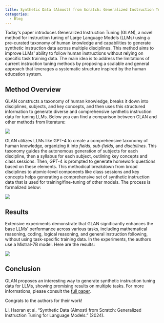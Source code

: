 ```yaml
---
title: Synthetic Data (Almost) from Scratch: Generalized Instruction Tuning for Language Models
categories:
  - Blog
---
```

Today's paper introduces Generalized Instruction Tuning (GLAN), a novel method for instruction tuning of Large Language Models (LLMs) using a pre-curated taxonomy of human knowledge and capabilities to generate synthetic instruction data across multiple disciplines. This method aims to improve LLMs' ability to follow human instructions without relying on specific task training data. The main idea is to address the limitations of current instruction tuning methods by proposing a scalable and general approach that leverages a systematic structure inspired by the human education system.

## Method Overview

GLAN constructs a taxonomy of human knowledge, breaks it down into disciplines, subjects, and key concepts, and then uses this structured information to generate diverse and comprehensive synthetic instruction data for tuning LLMs. Below you can find a comparison between GLAN and other methods from literature:

![](https://media.licdn.com/dms/image/D5612AQEZUeaG4QesZw/article-inline_image-shrink_1000_1488/0/1708811624756?e=1714003200&v=beta&t=wdpgtiN2Oqxl1DBwBTmJGvDKO3zH3VV_vbRQEV_braM)

  

GLAN utilizes LLMs like GPT-4 to create a comprehensive taxonomy of human knowledge, organizing it into _fields_, _sub-fields_, and _disciplines_. This taxonomy guides the autonomous generation of subjects for each discipline, then a syllabus for each subject, outlining key concepts and class sessions. Then, GPT-4 is prompted to generate homework questions based on these elements. This methodical breakdown from broad disciplines to atomic-level components like class sessions and key concepts helps generating a comprehensive set of synthetic instruction data that is used for training/fine-tuning of other models. The process is formalized below:

![](https://media.licdn.com/dms/image/D5612AQGFTAnublmp-w/article-inline_image-shrink_400_744/0/1708812466636?e=1714003200&v=beta&t=Zw5ZhSP1yEwQ5qFLyrDAdCyrFmriTHM90pNiftZdS7I)

  

## Results

Extensive experiments demonstrate that GLAN significantly enhances the base LLMs' performance across various tasks, including mathematical reasoning, coding, logical reasoning, and general instruction following, without using task-specific training data. In the experiments, the authors use a Mistral-7B model. Here are the results:

![](https://media.licdn.com/dms/image/D5612AQF2nQ4UBRvELA/article-inline_image-shrink_400_744/0/1708812761465?e=1714003200&v=beta&t=gmyyIP9ksNL1EBKYGg9gmD3sYepGsSnKVlTCPUv_ouA)

  

## Conclusion

GLAN proposes an interesting way to generate synthetic instruction tuning data for LLMs, showing promising results on multiple tasks. For more informations, please consult the [full paper](https://huggingface.co/papers/2402.13064).

Congrats to the authors for their work!

Li, Haoran et al. “Synthetic Data (Almost) from Scratch: Generalized Instruction Tuning for Language Models.” (2024).
